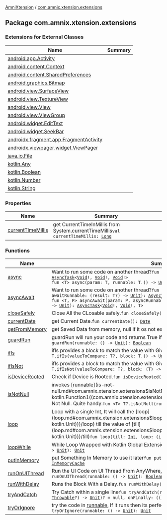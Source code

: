 [AmniXtension](../index.md) / [com.amnix.xtension.extensions](./index.md)

## Package com.amnix.xtension.extensions

### Extensions for External Classes

| Name | Summary |
|---|---|
| [android.app.Activity](android.app.-activity/index.md) |  |
| [android.content.Context](android.content.-context/index.md) |  |
| [android.content.SharedPreferences](android.content.-shared-preferences/index.md) |  |
| [android.graphics.Bitmap](android.graphics.-bitmap/index.md) |  |
| [android.view.SurfaceView](android.view.-surface-view/index.md) |  |
| [android.view.TextureView](android.view.-texture-view/index.md) |  |
| [android.view.View](android.view.-view/index.md) |  |
| [android.view.ViewGroup](android.view.-view-group/index.md) |  |
| [android.widget.EditText](android.widget.-edit-text/index.md) |  |
| [android.widget.SeekBar](android.widget.-seek-bar/index.md) |  |
| [androidx.fragment.app.FragmentActivity](androidx.fragment.app.-fragment-activity/index.md) |  |
| [androidx.viewpager.widget.ViewPager](androidx.viewpager.widget.-view-pager/index.md) |  |
| [java.io.File](java.io.-file/index.md) |  |
| [kotlin.Any](kotlin.-any/index.md) |  |
| [kotlin.Boolean](kotlin.-boolean/index.md) |  |
| [kotlin.Number](kotlin.-number/index.md) |  |
| [kotlin.String](kotlin.-string/index.md) |  |

### Properties

| Name | Summary |
|---|---|
| [currentTimeMillis](current-time-millis.md) | get CurrentTimeInMillis from System.currentTimeMillis`val currentTimeMillis: `[`Long`](https://kotlinlang.org/api/latest/jvm/stdlib/kotlin/-long/index.html) |

### Functions

| Name | Summary |
|---|---|
| [async](async.md) | Want to run some code on another thread?`fun async(runnable: () -> `[`Unit`](https://kotlinlang.org/api/latest/jvm/stdlib/kotlin/-unit/index.html)`): `[`AsyncTask`](https://developer.android.com/reference/android/os/AsyncTask.html)`<`[`Void`](https://docs.oracle.com/javase/6/docs/api/java/lang/Void.html)`!, `[`Void`](https://docs.oracle.com/javase/6/docs/api/java/lang/Void.html)`!, `[`Void`](https://docs.oracle.com/javase/6/docs/api/java/lang/Void.html)`!>`<br>`fun <T> async(param: T, runnable: T.() -> `[`Unit`](https://kotlinlang.org/api/latest/jvm/stdlib/kotlin/-unit/index.html)`): `[`AsyncTask`](https://developer.android.com/reference/android/os/AsyncTask.html)`<`[`Void`](https://docs.oracle.com/javase/6/docs/api/java/lang/Void.html)`!, `[`Void`](https://docs.oracle.com/javase/6/docs/api/java/lang/Void.html)`!, `[`Void`](https://docs.oracle.com/javase/6/docs/api/java/lang/Void.html)`!>` |
| [asyncAwait](async-await.md) | Want to run some code on another thread?`fun <T> asyncAwait(asyncRunnable: () -> T?, awaitRunnable: (result: T?) -> `[`Unit`](https://kotlinlang.org/api/latest/jvm/stdlib/kotlin/-unit/index.html)`): `[`AsyncTask`](https://developer.android.com/reference/android/os/AsyncTask.html)`<`[`Void`](https://docs.oracle.com/javase/6/docs/api/java/lang/Void.html)`!, `[`Void`](https://docs.oracle.com/javase/6/docs/api/java/lang/Void.html)`!, T>`<br>`fun <T, P> asyncAwait(param: P, asyncRunnable: P.() -> T?, awaitRunnable: (result: T?) -> `[`Unit`](https://kotlinlang.org/api/latest/jvm/stdlib/kotlin/-unit/index.html)`): `[`AsyncTask`](https://developer.android.com/reference/android/os/AsyncTask.html)`<`[`Void`](https://docs.oracle.com/javase/6/docs/api/java/lang/Void.html)`!, `[`Void`](https://docs.oracle.com/javase/6/docs/api/java/lang/Void.html)`!, T>` |
| [closeSafely](close-safely.md) | Close All the CLosable safely.`fun closeSafely(vararg closeables: `[`Closeable`](https://docs.oracle.com/javase/6/docs/api/java/io/Closeable.html)`): `[`Unit`](https://kotlinlang.org/api/latest/jvm/stdlib/kotlin/-unit/index.html) |
| [currentDate](current-date.md) | get Current Date.`fun currentDate(): `[`Date`](https://docs.oracle.com/javase/6/docs/api/java/util/Date.html) |
| [getFromMemory](get-from-memory.md) | get Saved Data from memory, null if it os not exists`fun getFromMemory(key: `[`String`](https://kotlinlang.org/api/latest/jvm/stdlib/kotlin/-string/index.html)`): `[`Any`](https://kotlinlang.org/api/latest/jvm/stdlib/kotlin/-any/index.html)`?` |
| [guardRun](guard-run.md) | guardRun will run your code and returns True if it executed Properly else false.`fun guardRun(runnable: () -> `[`Unit`](https://kotlinlang.org/api/latest/jvm/stdlib/kotlin/-unit/index.html)`): `[`Boolean`](https://kotlinlang.org/api/latest/jvm/stdlib/kotlin/-boolean/index.html) |
| [ifIs](if-is.md) | ifIs provides a block to match the value with Given Value and execute the block`fun <T> T.ifIs(valueToCompare: T?, block: T.() -> `[`Unit`](https://kotlinlang.org/api/latest/jvm/stdlib/kotlin/-unit/index.html)`): `[`Unit`](https://kotlinlang.org/api/latest/jvm/stdlib/kotlin/-unit/index.html) |
| [ifIsNot](if-is-not.md) | ifIs provides a block to match the value with Given Value and execute the block`fun <T> T.ifIsNot(valueToCompare: T?, block: (T) -> `[`Unit`](https://kotlinlang.org/api/latest/jvm/stdlib/kotlin/-unit/index.html)`): `[`Unit`](https://kotlinlang.org/api/latest/jvm/stdlib/kotlin/-unit/index.html) |
| [isDeviceRooted](is-device-rooted.md) | Check if Device is Rooted.`fun isDeviceRooted(): `[`Boolean`](https://kotlinlang.org/api/latest/jvm/stdlib/kotlin/-boolean/index.html) |
| [isNotNull](is-not-null.md) | invokes [runnable](is-not-null.md#com.amnix.xtension.extensions$isNotNull(com.amnix.xtension.extensions.isNotNull.T, kotlin.Function1((com.amnix.xtension.extensions.isNotNull.T, kotlin.Unit)))/runnable) if value is Not Null. Quite handy.`fun <T> T?.isNotNull(runnable: (it: T) -> `[`Unit`](https://kotlinlang.org/api/latest/jvm/stdlib/kotlin/-unit/index.html)`): `[`Unit`](https://kotlinlang.org/api/latest/jvm/stdlib/kotlin/-unit/index.html)`?` |
| [loop](loop.md) | Loop with a single Int, It will call the [loop](loop.md#com.amnix.xtension.extensions$loop(kotlin.Int, kotlin.Function1((kotlin.Int, kotlin.Unit)))/loop) till the value of [till](loop.md#com.amnix.xtension.extensions$loop(kotlin.Int, kotlin.Function1((kotlin.Int, kotlin.Unit)))/till)`fun loop(till: `[`Int`](https://kotlinlang.org/api/latest/jvm/stdlib/kotlin/-int/index.html)`, loop: (i: `[`Int`](https://kotlinlang.org/api/latest/jvm/stdlib/kotlin/-int/index.html)`) -> `[`Unit`](https://kotlinlang.org/api/latest/jvm/stdlib/kotlin/-unit/index.html)`): `[`Unit`](https://kotlinlang.org/api/latest/jvm/stdlib/kotlin/-unit/index.html) |
| [loopWhile](loop-while.md) | While Loop Wrapped with Kotlin Global Extension`fun loopWhile(boolean: `[`Boolean`](https://kotlinlang.org/api/latest/jvm/stdlib/kotlin/-boolean/index.html)`, loop: () -> `[`Unit`](https://kotlinlang.org/api/latest/jvm/stdlib/kotlin/-unit/index.html)`): `[`Unit`](https://kotlinlang.org/api/latest/jvm/stdlib/kotlin/-unit/index.html) |
| [putInMemory](put-in-memory.md) | put Something In Memory to use it later`fun putInMemory(key: `[`String`](https://kotlinlang.org/api/latest/jvm/stdlib/kotlin/-string/index.html)`, any: `[`Any`](https://kotlinlang.org/api/latest/jvm/stdlib/kotlin/-any/index.html)`?): `[`InMemoryCache`](../com.amnix.xtension.extras/-in-memory-cache/index.md) |
| [runOnUIThread](run-on-u-i-thread.md) | Run the UI Code on UI Thread From AnyWhere, No need the Activity Reference`fun runOnUIThread(runnable: () -> `[`Unit`](https://kotlinlang.org/api/latest/jvm/stdlib/kotlin/-unit/index.html)`): `[`Boolean`](https://kotlinlang.org/api/latest/jvm/stdlib/kotlin/-boolean/index.html) |
| [runWithDelay](run-with-delay.md) | Runs the Block With a Delay.`fun runWithDelay(delay: `[`Long`](https://kotlinlang.org/api/latest/jvm/stdlib/kotlin/-long/index.html)`, block: () -> `[`Unit`](https://kotlinlang.org/api/latest/jvm/stdlib/kotlin/-unit/index.html)`): `[`Unit`](https://kotlinlang.org/api/latest/jvm/stdlib/kotlin/-unit/index.html) |
| [tryAndCatch](try-and-catch.md) | Try Catch within a single line`fun tryAndCatch(runnable: () -> `[`Unit`](https://kotlinlang.org/api/latest/jvm/stdlib/kotlin/-unit/index.html)`, onCatch: ((e: `[`Throwable`](https://kotlinlang.org/api/latest/jvm/stdlib/kotlin/-throwable/index.html)`?) -> `[`Unit`](https://kotlinlang.org/api/latest/jvm/stdlib/kotlin/-unit/index.html)`)? = null, onFinally: (() -> `[`Unit`](https://kotlinlang.org/api/latest/jvm/stdlib/kotlin/-unit/index.html)`)? = null): `[`Unit`](https://kotlinlang.org/api/latest/jvm/stdlib/kotlin/-unit/index.html)`?` |
| [tryOrIgnore](try-or-ignore.md) | try the code in [runnable](try-or-ignore.md#com.amnix.xtension.extensions$tryOrIgnore(kotlin.Function0((kotlin.Unit)))/runnable), If it runs then its perfect if its not, It won't crash your app.`fun tryOrIgnore(runnable: () -> `[`Unit`](https://kotlinlang.org/api/latest/jvm/stdlib/kotlin/-unit/index.html)`): `[`Unit`](https://kotlinlang.org/api/latest/jvm/stdlib/kotlin/-unit/index.html) |
